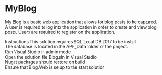 # MyBlog

My Blog is a basic web application that allows for blog posts to be captured. A user is required to log into the application in order to create and view blog posts. Users are required to register on the application.

Instructions
This solution requires SQL Local DB 2017 to be install<br>
The database is located in the APP_Data folder of the project.<br>
Run Visual Studio in admin mode<br> 
Open the solution file Blog.sln in Visual Studio<br>
Nuget packages should restore on build<br>
Ensure that Blog.Web is setup to the start solution <br>




